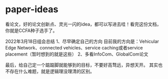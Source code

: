 # paper-ideas
看论文，好的论文创新点、灵光一闪的idea，都可以写进去哇！看完这份文档，你就是CCFA种子选手了。

2022年3月18日组会总结
1、尽早确定自己的方向
目前我的方向是：Vehicular Edge Network、connected vehicles、service caching或者service placement（暂时想到的就是这些）
2、多看InfoCom、GlobalCom论文

最后，给自己定一个踮踮脚就能够到的目标，不要好高骛远，异想天开。
其实也不存在什么难题，就是逻辑理没理清的区别。
